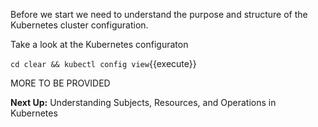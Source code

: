Before we start we need to understand the purpose and structure of the Kubernetes cluster configuration.
 
Take a look at the Kubernetes configuraton

 `cd clear && kubectl config view`{{execute}}
 
 MORE TO BE PROVIDED
 
 **Next Up:** Understanding Subjects, Resources, and Operations in Kubernetes